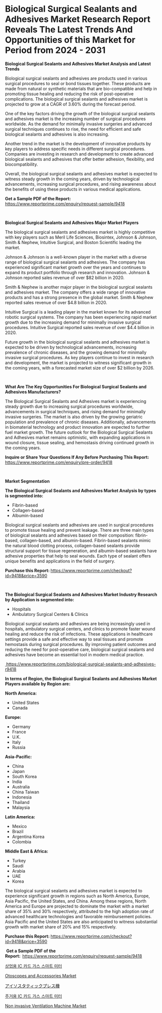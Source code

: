 <p><h1>Biological Surgical Sealants and Adhesives Market Research Report Reveals The Latest Trends And Opportunities of this Market for Period from 2024 - 2031</h1></p><p><strong>Biological Surgical Sealants and Adhesives Market Analysis and Latest Trends</strong></p>
<p><p>Biological surgical sealants and adhesives are products used in various surgical procedures to seal or bond tissues together. These products are made from natural or synthetic materials that are bio-compatible and help in promoting tissue healing and reducing the risk of post-operative complications. The biological surgical sealants and adhesives market is projected to grow at a CAGR of 3.60% during the forecast period.</p><p>One of the key factors driving the growth of the biological surgical sealants and adhesives market is the increasing number of surgical procedures worldwide. As the demand for minimally invasive surgeries and advanced surgical techniques continues to rise, the need for efficient and safe biological sealants and adhesives is also increasing.</p><p>Another trend in the market is the development of innovative products by key players to address specific needs in different surgical procedures. Companies are investing in research and development to create advanced biological sealants and adhesives that offer better adhesion, flexibility, and biocompatibility.</p><p>Overall, the biological surgical sealants and adhesives market is expected to witness steady growth in the coming years, driven by technological advancements, increasing surgical procedures, and rising awareness about the benefits of using these products in various medical applications.</p></p>
<p><strong>Get a Sample PDF of the Report:&nbsp;</strong> <a href="https://www.reportprime.com/enquiry/request-sample/9418">https://www.reportprime.com/enquiry/request-sample/9418</a></p>
<p>&nbsp;</p>
<p><strong>Biological Surgical Sealants and Adhesives Major Market Players</strong></p>
<p><p>The biological surgical sealants and adhesives market is highly competitive with key players such as Meril Life Sciences, Biosintex, Johnson & Johnson, Smith & Nephew, Intuitive Surgical, and Boston Scientific leading the market.</p><p>Johnson & Johnson is a well-known player in the market with a diverse range of biological surgical sealants and adhesives. The company has experienced significant market growth over the years and continues to expand its product portfolio through research and innovation. Johnson & Johnson reported sales revenue of over $82 billion in 2020.</p><p>Smith & Nephew is another major player in the biological surgical sealants and adhesives market. The company offers a wide range of innovative products and has a strong presence in the global market. Smith & Nephew reported sales revenue of over $4.8 billion in 2020.</p><p>Intuitive Surgical is a leading player in the market known for its advanced robotic surgical systems. The company has been experiencing rapid market growth due to the increasing demand for minimally invasive surgical procedures. Intuitive Surgical reported sales revenue of over $4.4 billion in 2020.</p><p>Future growth in the biological surgical sealants and adhesives market is expected to be driven by technological advancements, increasing prevalence of chronic diseases, and the growing demand for minimally invasive surgical procedures. As key players continue to invest in research and development, the market is projected to witness significant growth in the coming years, with a forecasted market size of over $2 billion by 2026.</p></p>
<p>&nbsp;</p>
<p><strong>What Are The Key Opportunities For Biological Surgical Sealants and Adhesives Manufacturers?</strong></p>
<p><p>The Biological Surgical Sealants and Adhesives market is experiencing steady growth due to increasing surgical procedures worldwide, advancements in surgical techniques, and rising demand for minimally invasive surgeries. The market is also driven by the growing geriatric population and prevalence of chronic diseases. Additionally, advancements in biomaterial technology and product innovation are expected to further fuel market growth. The future outlook for the Biological Surgical Sealants and Adhesives market remains optimistic, with expanding applications in wound closure, tissue sealing, and hemostasis driving continued growth in the coming years.</p></p>
<p><strong>Inquire or Share Your Questions If Any Before Purchasing This Report:</strong> <a href="https://www.reportprime.com/enquiry/pre-order/9418">https://www.reportprime.com/enquiry/pre-order/9418</a></p>
<p>&nbsp;</p>
<p><strong>Market Segmentation</strong></p>
<p><strong>The Biological Surgical Sealants and Adhesives Market Analysis by types is segmented into:</strong></p>
<p><ul><li>Fibrin-based</li><li>Collagen-based</li><li>Albumin-based</li></ul></p>
<p><p>Biological surgical sealants and adhesives are used in surgical procedures to promote tissue healing and prevent leakage. There are three main types of biological sealants and adhesives based on their composition: fibrin-based, collagen-based, and albumin-based. Fibrin-based sealants mimic the natural blood clotting process, collagen-based sealants provide structural support for tissue regeneration, and albumin-based sealants have adhesive properties that help to seal wounds. Each type of sealant offers unique benefits and applications in the field of surgery.</p></p>
<p><strong>Purchase this Report:&nbsp;</strong><a href="https://www.reportprime.com/checkout?id=9418&price=3590">https://www.reportprime.com/checkout?id=9418&price=3590</a></p>
<p>&nbsp;</p>
<p><strong>The Biological Surgical Sealants and Adhesives Market Industry Research by Application is segmented into:</strong></p>
<p><ul><li>Hospitals</li><li>Ambulatory Surgical Centers & Clinics</li></ul></p>
<p><p>Biological surgical sealants and adhesives are being increasingly used in hospitals, ambulatory surgical centers, and clinics to promote faster wound healing and reduce the risk of infections. These applications in healthcare settings provide a safe and effective way to seal tissues and promote hemostasis during surgical procedures. By improving patient outcomes and reducing the need for post-operative care, biological surgical sealants and adhesives have become an essential tool in modern medical practice.</p></p>
<p><a href="https://www.reportprime.com/biological-surgical-sealants-and-adhesives-r9418">&nbsp;https://www.reportprime.com/biological-surgical-sealants-and-adhesives-r9418</a></p>
<p><strong>In terms of Region, the Biological Surgical Sealants and Adhesives Market Players available by Region are:</strong></p>
<p>
    <p> <strong> North America: </strong>
        <ul>
            <li>United States</li>
            <li>Canada</li>
        </ul>
        </p> 
    <p> <strong> Europe: </strong>
        <ul>
            <li>Germany</li>
            <li>France</li>
            <li>U.K.</li>
            <li>Italy</li>
            <li>Russia</li>
        </ul>
        </p> 
    <p> <strong> Asia-Pacific: </strong>
        <ul>
            <li>China</li>
            <li>Japan</li>
            <li>South Korea</li>
            <li>India</li>
            <li>Australia</li>
            <li>China Taiwan</li>
            <li>Indonesia</li>
            <li>Thailand</li>
            <li>Malaysia</li>
        </ul>
        </p> 
    <p> <strong> Latin America: </strong>
        <ul>
            <li>Mexico</li>
            <li>Brazil</li>
            <li>Argentina Korea</li>
            <li>Colombia</li>
        </ul>
        </p> 
    <p> <strong> Middle East & Africa: </strong>
        <ul>
            <li>Turkey</li>
            <li>Saudi</li>
            <li>Arabia</li>
            <li>UAE</li>
            <li>Korea</li>
        </ul>
    </p>
    </p>
<p><p>The biological surgical sealants and adhesives market is expected to experience significant growth in regions such as North America, Europe, Asia Pacific, the United States, and China. Among these regions, North America and Europe are projected to dominate the market with a market share of 35% and 30% respectively, attributed to the high adoption rate of advanced healthcare technologies and favorable reimbursement policies. Asia Pacific and the United States are also anticipated to witness substantial growth with market share of 20% and 15% respectively.</p></p>
<p><strong>Purchase this Report: </strong><a href="https://www.reportprime.com/checkout?id=9418&price=3590">https://www.reportprime.com/checkout?id=9418&price=3590</a></p>
<p>&nbsp;<strong>Get a Sample PDF of the Report:&nbsp;&nbsp;</strong><a href="https://www.reportprime.com/enquiry/request-sample/9418">https://www.reportprime.com/enquiry/request-sample/9418</a></p>
<p><strong></strong></p>
<p><p><a href="https://github.com/AlbertotDouglas44367/Market-Research-Report-List-3/blob/main/5506031106155.md">상업용 IC 카드 가스 스마트 미터</a></p><p><a href="https://medium.com/@theomorar/otoscopes-and-accessories-market-trends-and-analysis-opportunities-and-challenges-for-future-83342b1b4878">Otoscopes and Accessories Market</a></p><p><a href="https://github.com/AhmadMann1950/Market-Research-Report-List-2/blob/main/756015085423.md">アイソスタティックプレス機</a></p><p><a href="https://github.com/tasfiyaj85/Market-Research-Report-List-2/blob/main/1135248106154.md">주거용 IC 카드 가스 스마트 미터</a></p><p><a href="https://github.com/AlysaLedner2023/Market-Research-Report-List-2/blob/main/non-invasive-ventilation-machine-market.md">Non invasive Ventilation Machine Market</a></p></p>